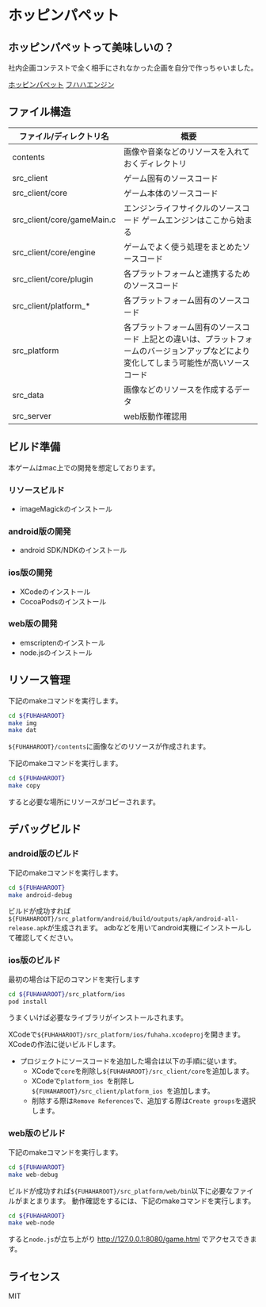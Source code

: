 ホッピンパペット
======================

## ホッピンパペットって美味しいの？

社内企画コンテストで全く相手にされなかった企画を自分で作っちゃいました。

[ホッピンパペット](http://totetero.com/project/hoppingpuppet/index.html)
[フハハエンジン](https://github.com/totetero/fuhaha_engine)

## ファイル構造

| ファイル/ディレクトリ名 | 概要 |
|------------------------|-------------|
| contents                   | 画像や音楽などのリソースを入れておくディレクトリ |
| src_client                 | ゲーム固有のソースコード |
| src_client/core            | ゲーム本体のソースコード |
| src_client/core/gameMain.c | エンジンライフサイクルのソースコード ゲームエンジンはここから始まる |
| src_client/core/engine     | ゲームでよく使う処理をまとめたソースコード |
| src_client/core/plugin     | 各プラットフォームと連携するためのソースコード |
| src_client/platform_*      | 各プラットフォーム固有のソースコード |
| src_platform               | 各プラットフォーム固有のソースコード 上記との違いは、プラットフォームのバージョンアップなどにより変化してしまう可能性が高いソースコード |
| src_data                   | 画像などのリソースを作成するデータ |
| src_server                 | web版動作確認用 |


## ビルド準備

本ゲームはmac上での開発を想定しております。

### リソースビルド

* imageMagickのインストール

### android版の開発

* android SDK/NDKのインストール

### ios版の開発

* XCodeのインストール
* CocoaPodsのインストール

### web版の開発

* emscriptenのインストール
* node.jsのインストール

## リソース管理

下記のmakeコマンドを実行します。

```bash
cd ${FUHAHAROOT}
make img
make dat
```

`${FUHAHAROOT}/contents`に画像などのリソースが作成されます。

下記のmakeコマンドを実行します。

```bash
cd ${FUHAHAROOT}
make copy
```

すると必要な場所にリソースがコピーされます。

## デバッグビルド

### android版のビルド

下記のmakeコマンドを実行します。

```bash
cd ${FUHAHAROOT}
make android-debug
```

ビルドが成功すれば`${FUHAHAROOT}/src_platform/android/build/outputs/apk/android-all-release.apk`が生成されます。
adbなどを用いてandroid実機にインストールして確認してください。

### ios版のビルド

最初の場合は下記のコマンドを実行します

```bash
cd ${FUHAHAROOT}/src_platform/ios
pod install
```

うまくいけば必要なライブラリがインストールされます。

XCodeで`${FUHAHAROOT}/src_platform/ios/fuhaha.xcodeproj`を開きます。
XCodeの作法に従いビルドします。

* プロジェクトにソースコードを追加した場合は以下の手順に従います。
    * XCodeで`core`を削除し`${FUHAHAROOT}/src_client/core`を追加します。
    * XCodeで`platform_ios `を削除し`${FUHAHAROOT}/src_client/platform_ios `を追加します。
    * 削除する際は`Remove References`で、追加する際は`Create groups`を選択します。

### web版のビルド

下記のmakeコマンドを実行します。

```bash
cd ${FUHAHAROOT}
make web-debug
```

ビルドが成功すれば`${FUHAHAROOT}/src_platform/web/bin`以下に必要なファイルがまとまります。
動作確認をするには、下記のmakeコマンドを実行します。

```bash
cd ${FUHAHAROOT}
make web-node
```

すると`node.js`が立ち上がり http://127.0.0.1:8080/game.html でアクセスできます。

## ライセンス

MIT
